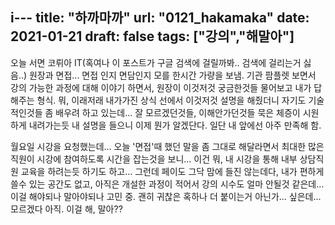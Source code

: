 i---
title: "하까마까"
url: "0121_hakamaka"
date: 2021-01-21
draft: false
tags: ["강의","해말아"]
---
오늘 서면 코뤼아 IT(혹여나 이 포스트가 구글 검색에 걸릴까봐.. 검색에 걸리는거 싫음..) 원장과 면접... 면접 인지 면담인지 모를 한시간 가량을 보냄. 기관 팜플렛 보면서 강의 가능한 과정에 대해 이야기 하면서, 원장이 이것저것 궁금한것들 물어보고 내가 답해주는 형식. 뭐, 이래저래 내가가진 상식 선에서 이것저것 설명을 해줬더니 자기도 기술적인것들 좀 배우려 하고 있는데... 잘 모르겠던것들, 이해안가던것들 묵은 체증이 시원하게 내려가는듯 내 설명을 들으니 이제 뭔가 알겠단다. 일단 내 앞에선 아주 만족해 함.

월요일 시강을 요청했는데... 오늘 '면접'때 했던 말을 좀 그대로 해달라면서 최대한 많은 직원이 시강에 참여하도록 시간을 잡는것을 보니... 이건 뭐, 내 시강을 통해 내부 상담직원 교육을 하려는듯 하기도 하고... 그런데 페이도 그닥 맘에 들진 않는데다, 내가 편하게 쓸수 있는 공간도 없고, 아직은 개설한 과정이 적어서 강의 시수도 얼마 안될것 같은데... 이걸 해야되나 말아야되나 고민 중. 괜히 귀찮은 혹하나 더 붙이는거 아닌가... 싶은데... 모르겠다 아직. 이걸 해, 말아??
